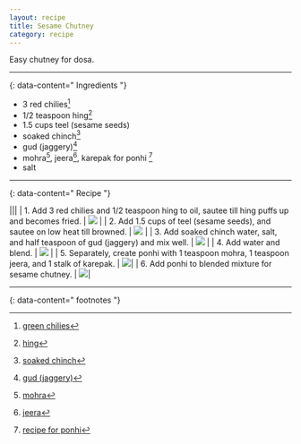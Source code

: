 ```yaml
---
layout: recipe
title: Sesame Chutney
category: recipe
---
```


Easy chutney for dosa.

---
{: data-content=" Ingredients "}

- 3 red chilies[^1]
- 1/2 teaspoon hing[^2]
- 1.5 cups teel (sesame seeds)
- soaked chinch[^3]
- gud (jaggery)[^4]
- mohra[^5], jeera[^6], karepak for ponhi [^7]
- salt

---
{: data-content=" Recipe "}
 

|<img src="assets/dalmakhani0.jpeg" style="width: 0%;height: 0;">|<img src="assets/dalmakhani0.jpeg" style="width: 0%;height: 0;">|
| 1. Add 3 red chilies and 1/2 teaspoon hing to oil, sautee till hing puffs up and becomes fried.  | <img src="assets/sesamechutney1.jpeg" > |
| 2. Add 1.5 cups of teel (sesame seeds), and sautee on low heat till browned.  | <img src="assets/sesamechutney2.jpeg"> |
| 3. Add soaked chinch water, salt, and half teaspoon of gud (jaggery) and mix well.  | <img src="assets/sesamechutney3.jpeg"> |
| 4. Add water and blend.  | <img src="assets/sesamechutney4.jpeg"> |
| 5. Separately, create ponhi with 1 teaspoon mohra, 1 teaspoon jeera, and 1 stalk of karepak.  | <img src="assets/sesamechutney5.jpeg">|
| 6. Add ponhi to blended mixture for sesame chutney.   | <img src="assets/sesamechutney6.jpeg">|


---
{: data-content=" footnotes "}

[^1]: [green chilies](/ingredients#greenchilies)
[^2]: [hing](/ingredients#hing)
[^3]: [soaked chinch](/ingredients#soakedchinch)
[^4]: [gud (jaggery)](/ingredients#jaggery)
[^5]: [mohra](/ingredients#mohra)
[^6]: [jeera](/ingredients#jeera)
[^7]: [recipe for ponhi](/ponhi)